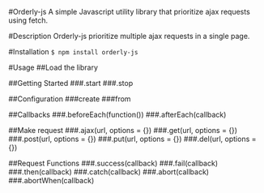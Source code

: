 #Orderly-js
A simple Javascript utility library that prioritize ajax requests using fetch.

#Description
Orderly-js prioritize multiple ajax requests in a single page.

#Installation
`$ npm install orderly-js`

#Usage
##Load the library

##Getting Started
###.start
###.stop

##Configuration
###create
###from

##Callbacks
###.beforeEach(function())
###.afterEach(callback)

##Make request
###.ajax(url, options = {})
###.get(url, options = {})
###.post(url, options = {})
###.put(url, options = {})
###.del(url, options = {})

##Request Functions
###.success(callback)
###.fail(callback) 
###.then(callback)
###.catch(callback)
###.abort(callback) 
###.abortWhen(callback)
